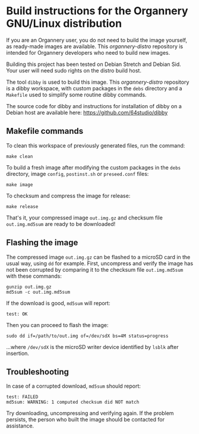 # Build instructions for the Organnery GNU/Linux distribution

If you are an Organnery user, you do not need to build the image yourself, as ready-made images are available. This  _organnery-distro_ repository is intended for Organnery developers who need to build new images.

Building this project has been tested on Debian Stretch and Debian Sid. Your user will need sudo rights on the distro build host.

The tool `dibby` is used to build this image. This _organnery-distro_ repository is a dibby workspace, with custom packages in the `debs` directory and a `Makefile` used to simplify some routine dibby commands.

The source code for dibby and instructions for installation of dibby on a Debian host are available here: https://github.com/64studio/dibby

## Makefile commands

To clean this workspace of previously generated files, run the command:

```
make clean
```

To build a fresh image after modifying the custom packages in the `debs` directory, image `config`, `postinst.sh` or `preseed.conf` files:

```
make image
```

To checksum and compress the image for release:

```
make release
```

That's it, your compressed image `out.img.gz` and checksum file `out.img.md5sum` are ready to be downloaded!

## Flashing the image

The compressed image `out.img.gz` can be flashed to a microSD card in the usual way, using `dd` for example. First, uncompress and verify the image has not been corrupted by comparing it to the checksum file `out.img.md5sum` with these commands:

```
gunzip out.img.gz
md5sum -c out.img.md5sum
```

If the download is good, `md5sum` will report:

```
test: OK
```

Then you can proceed to flash the image:

```
sudo dd if=/path/to/out.img of=/dev/sdX bs=4M status=progress
```

...where `/dev/sdX` is the microSD writer device identified by `lsblk` after insertion.

## Troubleshooting

In case of a corrupted download, `md5sum` should report:

```
test: FAILED
md5sum: WARNING: 1 computed checksum did NOT match
```

Try downloading, uncompressing and verifying again. If the problem persists, the person who built the image should be contacted for assistance.